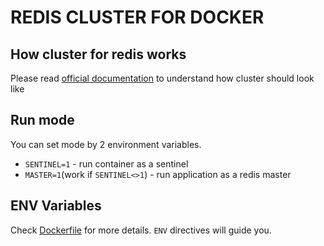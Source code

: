 # REDIS CLUSTER FOR DOCKER

## How cluster for redis works

Please read [official documentation](https://redis.io/topics/cluster-tutorial) to understand how cluster should look like

## Run mode

You can set mode by 2 environment variables.

* `SENTINEL=1` - run container as a sentinel
* `MASTER=1`(work if `SENTINEL<>1`) - run application as a redis master

## ENV Variables

Check [Dockerfile](./Dockerfile) for more details. `ENV` directives will guide you.
